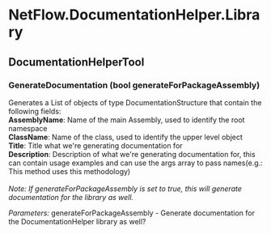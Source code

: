 # NetFlow.DocumentationHelper.Library
## DocumentationHelperTool
### GenerateDocumentation (bool generateForPackageAssembly)
Generates a List of objects of type DocumentationStructure that contain the following fields:\
**AssemblyName**: Name of the main Assembly, used to identify the root namespace\
**ClassName**: Name of the class, used to identify the upper level object\
**Title**: Title what we're generating documentation for\
**Description**: Description of what we're generating documentation for, this can contain usage examples and can use the args array to pass names(e.g.: This method uses this methodology)\
\
*Note: If generateForPackageAssembly is set to true, this will generate documentation for the library as well.*

*Parameters:*
generateForPackageAssembly - Generate documentation for the DocumentationHelper library as well?
